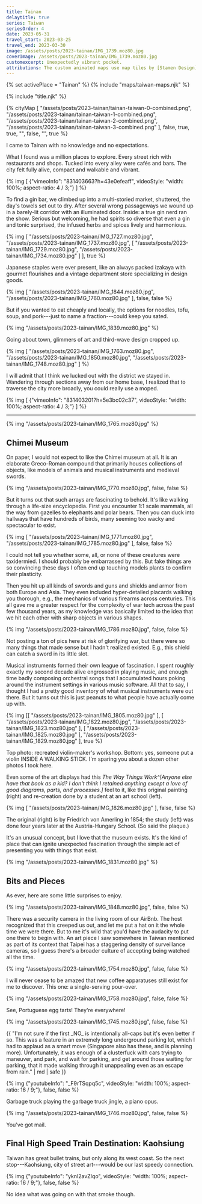 ```yaml
---
title: Tainan
delaytitle: true
series: Taiwan
seriesOrder: 4
date: 2023-05-31
travel_start: 2023-03-25
travel_end: 2023-03-30
image: /assets/posts/2023-tainan/IMG_1739.moz80.jpg
coverImage: /assets/posts/2023-tainan/IMG_1739.moz80.jpg
customexcerpt: Unexpectedly vibrant pocket.
attributions: The custom animated maps use map tiles by [Stamen Design](http://maps.stamen.com/) (CC BY 3.0). Country outline data from [DataHub](https://datahub.io/core/geo-countries) (PDDL), originally by [Natural Earth](https://www.naturalearthdata.com/) (public domain). Code to make the city maps is based off of [marceloprates/prettymaps](https://github.com/marceloprates/prettymaps/). Data for all maps &copy; OpenStreetMap contributors (ODbL).
---
```


<!-- Image graveyard:
assets/posts/2023-tainan/IMG_1740.moz80.jpg
assets/posts/2023-tainan/IMG_1819.moz80.jpg
assets/posts/2023-tainan/IMG_1821.moz80.jpg
assets/posts/2023-tainan/IMG_1827.moz80.jpg
-->

<!-- Videos:
- [X] tainan-alley (vm) (831403663?h=43e0efeaff) (4:3)
- [x] tainan-garbage-truck (yt) (_F9rTSqpq5c) (16:9)
- [x] tainan-streets (vm)(831403201?h=5e3bc02c37) (4:3)
- [x] tainan-train-smoke (yt) (yknl2avZIqo) (16:9)
-->

{% set activePlace = "Tainan" %}
{% include "maps/taiwan-maps.njk" %}

{% include "title.njk" %}

{% cityMap [
    "/assets/posts/2023-tainan/tainan-taiwan-0-combined.png",
    "/assets/posts/2023-tainan/tainan-taiwan-1-combined.png",
    "/assets/posts/2023-tainan/tainan-taiwan-2-combined.png",
    "/assets/posts/2023-tainan/tainan-taiwan-3-combined.png"
], false, true, true, "", false, "", true %}

I came to Tainan with no knowledge and no expectations.

What I found was a million places to explore. Every street rich with restaurants and shops. Tucked into every alley were cafés and bars. The city felt fully alive, compact and walkable and vibrant.

{% img [
   {"vimeoInfo": "831403663?h=43e0efeaff", videoStyle: "width: 100%; aspect-ratio: 4 / 3;"}
] %}

To find a gin bar, we climbed up into a multi-storied market, shuttered, the day's towels set out to dry. After several wrong passageways we wound up in a barely-lit corridor with an illuminated door. Inside: a true gin nerd ran the show. Serious but welcoming, he had spirits so diverse that even a gin and tonic surprised, the infused herbs and spices lively and harmonious.

{% img [
    "/assets/posts/2023-tainan/IMG_1727.moz80.jpg",
    "/assets/posts/2023-tainan/IMG_1737.moz80.jpg",
    [
        "/assets/posts/2023-tainan/IMG_1729.moz80.jpg",
        "/assets/posts/2023-tainan/IMG_1734.moz80.jpg"
    ]
], true %}

Japanese staples were ever present, like an always packed izakaya with gourmet flourishes and a vintage department store specializing in design goods.

{% img [
    "/assets/posts/2023-tainan/IMG_1844.moz80.jpg",
    "/assets/posts/2023-tainan/IMG_1760.moz80.jpg"
], false, false %}

But if you wanted to eat cheaply and locally, the options for noodles, tofu, soup, and pork---just to name a fraction---could keep you sated.

{% img "/assets/posts/2023-tainan/IMG_1839.moz80.jpg" %}

Going about town, glimmers of art and third-wave design cropped up.

{% img [
    "/assets/posts/2023-tainan/IMG_1763.moz80.jpg",
    "/assets/posts/2023-tainan/IMG_1850.moz80.jpg",
    "/assets/posts/2023-tainan/IMG_1748.moz80.jpg"
] %}

I will admit that I think we lucked out with the district we stayed in. Wandering through sections away from our home base, I realized that to traverse the city more broadly, you could really use a moped.

{% img [
    {"vimeoInfo": "831403201?h=5e3bc02c37", videoStyle: "width: 100%; aspect-ratio: 4 / 3;"}
] %}

---

{% img "/assets/posts/2023-tainan/IMG_1765.moz80.jpg" %}


## Chimei Museum

On paper, I would not expect to like the Chimei museum at all. It is an elaborate Greco-Roman compound that primarily houses collections of objects, like models of animals and musical instruments and medieval swords.

{% img "/assets/posts/2023-tainan/IMG_1770.moz80.jpg", false, false %}

But it turns out that such arrays are fascinating to behold. It's like walking through a life-size encyclopedia. First you encounter 1:1 scale mammals, all the way from gazelles to elephants and polar bears. Then you can duck into hallways that have hundreds of birds, many seeming too wacky and spectacular to exist.

{% img [
    "/assets/posts/2023-tainan/IMG_1771.moz80.jpg",
    "/assets/posts/2023-tainan/IMG_1785.moz80.jpg"
], false, false %}

<p class="figcaption">I could not tell you whether some, all, or none of these creatures were taxidermied. I should probably be embarrassed by this. But fake things are so convincing these days I often end up touching models plants to confirm their plasticity.</p>

Then you hit up all kinds of swords and guns and shields and armor from both Europe and Asia. They even included hyper-detailed placards walking you thorough, e.g., the mechanics of various firearms across centuries. This all gave me a greater respect for the complexity of war tech across the past few thousand years, as my knowledge was basically limited to the idea that we hit each other with sharp objects in various shapes.

{% img "/assets/posts/2023-tainan/IMG_1786.moz80.jpg", false, false %}

<p class="figcaption">Not posting a ton of pics here at risk of glorifying war, but there were so many things that made sense but I hadn't realized existed. E.g., this shield can catch a sword in its little slot.</p>

Musical instruments formed their own league of fascination. I spent roughly exactly my second decade alive engrossed in playing music, and enough time badly composing orchestral songs that I accumulated hours poking around the instrument settings in various music software. All that to say, I thought I had a pretty good inventory of what musical instruments were out there. But it turns out this is just peanuts to what people have actually come up with.

{% img [[
        "/assets/posts/2023-tainan/IMG_1805.moz80.jpg"
    ], [
        "/assets/posts/2023-tainan/IMG_1822.moz80.jpg",
        "/assets/posts/2023-tainan/IMG_1823.moz80.jpg"
    ], [
        "/assets/posts/2023-tainan/IMG_1825.moz80.jpg"
    ],
    "/assets/posts/2023-tainan/IMG_1829.moz80.jpg"
], true %}

<p class="figcaption">Top photo: recreated violin-maker's workshop. Bottom: yes, someone put a violin INSIDE A WALKING STICK. I'm sparing you about a dozen other photos I took here.</p>

Even some of the art displays had this _The Way Things Work^[Anyone else have that book as a kid? I don't think I retained anything except a love of good diagrams, parts, and processes.]_ feel to it, like this original painting (right) and re-creation done by a student at an art school (left).

{% img [
    "/assets/posts/2023-tainan/IMG_1826.moz80.jpg"
], false, false %}

<p class="figcaption">The original (right) is by Friedrich von Amerling in 1854; the study (left) was done four years later at the Austria-Hungary School. (So said the plaque.)</p>

It's an unusual concept, but I love that the museum exists. It's the kind of place that can ignite unexpected fascination through the simple act of presenting you with things that exist.

{% img "/assets/posts/2023-tainan/IMG_1831.moz80.jpg" %}

## Bits and Pieces

As ever, here are some little surprises to enjoy.

{% img "/assets/posts/2023-tainan/IMG_1848.moz80.jpg", false, false %}

<p class="figcaption">There was a security camera in the living room of our AirBnb. The host recognized that this creeped us out, and let me put a hat on it the whole time we were there. But to me it's wild that you'd have the audacity to put one there to begin with. An art piece I saw somewhere in Taiwan mentioned as part of its context that Taipei has a staggering density of surveillance cameras, so I guess there's a broader culture of accepting being watched all the time.</p>

{% img "/assets/posts/2023-tainan/IMG_1754.moz80.jpg", false, false %}

<p class="figcaption">I will never cease to be amazed that new coffee apparatuses still exist for me to discover. This one: a single-serving pour-over.</p>

{% img "/assets/posts/2023-tainan/IMG_1758.moz80.jpg", false, false %}

<p class="figcaption">See, Portuguese egg tarts! They're everywhere!</p>

{% img "/assets/posts/2023-tainan/IMG_1745.moz80.jpg", false, false %}

<p class="figcaption">{{ "I'm not sure if the first _NO_ is intentionally all-caps but it's even better if so. This was a feature in an extremely long underground parking lot, which I had to applaud as a smart move (Singapore also has these, and is planning more). Unfortunately, it was enough of a clusterfuck with cars trying to maneuver, and park, and wait for parking, and get around those waiting for parking, that it made walking through it unappealing even as an escape from rain." | md | safe }}</p>

{% img {"youtubeInfo": "_F9rTSqpq5c", videoStyle: "width: 100%; aspect-ratio: 16 / 9;"}, false, false %}

<p class="figcaption">Garbage truck playing the garbage truck jingle, a piano opus.</p>

{% img "/assets/posts/2023-tainan/IMG_1746.moz80.jpg", false, false %}

<p class="figcaption">You've got mail.</p>

## Final High Speed Train Destination: Kaohsiung

Taiwan has great bullet trains, but only along its west coast. So the next stop---Kaohsiung, city of street art---would be our last speedy connection.

{% img {"youtubeInfo": "yknl2avZIqo", videoStyle: "width: 100%; aspect-ratio: 16 / 9;"}, false, false %}

<p class="figcaption">No idea what was going on with that smoke though.</p>
